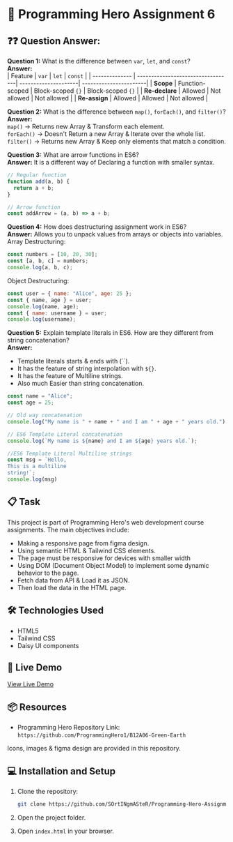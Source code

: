 # 🚀 Programming Hero Assignment 6


## ❓❓ Question Answer:
**Question 1:** What is the difference between `var`, `let`, and `const`?  
**Answer:**   
| Feature        | `var`                             | `let`                | `const`                |
| -------------- | ----------------------------------| ---------------------| -----------------------|
| **Scope**      | Function-scoped                   | Block-scoped `{}`    | Block-scoped `{}`      |
| **Re-declare** | Allowed                           | Not allowed          | Not allowed            |
| **Re-assign**  | Allowed                           | Allowed              | Not allowed            |


**Question 2:** What is the difference between `map()`, `forEach()`, and `filter()`?   
**Answer:**  
`map()` -> Returns new Array & Transform each element.  
`forEach()` -> Doesn't Return a new Array & Iterate over the whole list.   
`filter()` -> Returns new Array & Keep only elements that match a condition.   

**Question 3:** What are arrow functions in ES6?   
**Answer:** It is a different way of Declaring a function with smaller syntax.
```js
// Regular function
function add(a, b) {
  return a + b;
}

// Arrow function
const addArrow = (a, b) => a + b;
```
  
**Question 4:** How does destructuring assignment work in ES6?   
**Answer:** Allows you to unpack values from arrays or objects into variables.   
Array Destructuring:  
```js
const numbers = [10, 20, 30];
const [a, b, c] = numbers;
console.log(a, b, c); 

```
Object Destructuring:
```js
const user = { name: "Alice", age: 25 };
const { name, age } = user;
console.log(name, age);
const { name: username } = user;
console.log(username);
```

**Question 5:** Explain template literals in ES6. How are they different from string concatenation?   
**Answer:**  
- Template literals starts & ends with (``).
- It has the feature of string interpolation with `${}`.
- It has the feature of Multiline strings.
- Also much Easier than string concatenation.

```js
const name = "Alice";
const age = 25;

// Old way concatenation
console.log("My name is " + name + " and I am " + age + " years old.");

// ES6 Template Literal concatenation
console.log(`My name is ${name} and I am ${age} years old.`);

//ES6 Template Literal Multiline strings
const msg = `Hello,
This is a multiline
string!`;
console.log(msg)
```



## 📋 Task

This project is part of Programming Hero's web development course assignments. The main objectives include:  
- Making a responsive page from figma design.
- Using semantic HTML & Tailwind CSS elements.
- The page must be responsive for devices with smaller width
- Using DOM (Document Object Model) to implement some dynamic behavior to the page.
- Fetch data from API & Load it as JSON.
- Then load the data in the HTML page.

## 🛠️ Technologies Used

- HTML5
- Tailwind CSS
- Daisy UI components

## 🚀 Live Demo

[View Live Demo](https://sortingmaster.github.io/Programming-Hero-Assignment-6/)


## 📦 Resources

- Programming Hero Repository Link: `https://github.com/ProgrammingHero1/B12A06-Green-Earth`

Icons, images & figma design are provided in this repository.


## 💻 Installation and Setup

1. Clone the repository:

   ```bash
   git clone https://github.com/SOrtINgmASteR/Programming-Hero-Assignment-6.git
   ```

2. Open the project folder.
3. Open `index.html` in your browser.